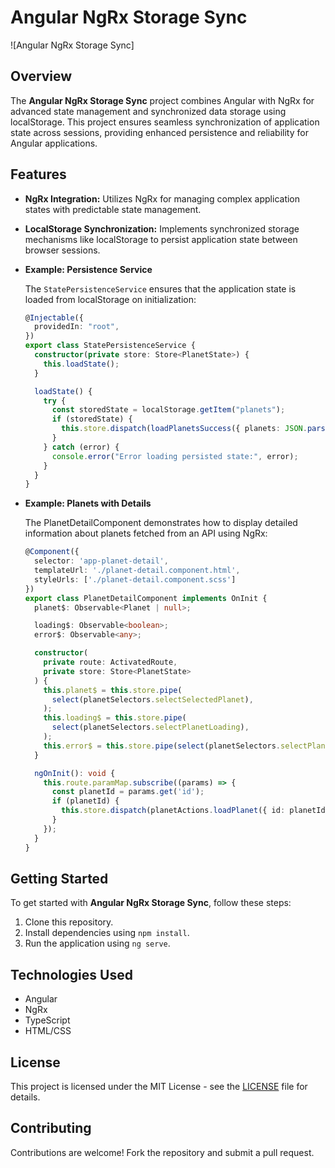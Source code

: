 # Angular NgRx Storage Sync

![Angular NgRx Storage Sync]

## Overview

The **Angular NgRx Storage Sync** project combines Angular with NgRx for advanced state management and synchronized data storage using localStorage. This project ensures seamless synchronization of application state across sessions, providing enhanced persistence and reliability for Angular applications.

## Features

- **NgRx Integration:** Utilizes NgRx for managing complex application states with predictable state management.

- **LocalStorage Synchronization:** Implements synchronized storage mechanisms like localStorage to persist application state between browser sessions.

- **Example: Persistence Service**

  The `StatePersistenceService` ensures that the application state is loaded from localStorage on initialization:

  ```typescript
  @Injectable({
    providedIn: "root",
  })
  export class StatePersistenceService {
    constructor(private store: Store<PlanetState>) {
      this.loadState();
    }

    loadState() {
      try {
        const storedState = localStorage.getItem("planets");
        if (storedState) {
          this.store.dispatch(loadPlanetsSuccess({ planets: JSON.parse(storedState).planets }));
        }
      } catch (error) {
        console.error("Error loading persisted state:", error);
      }
    }
  }
  ```

- **Example: Planets with Details**

  The PlanetDetailComponent demonstrates how to display detailed information about planets fetched from an API using NgRx:

  ```typescript
  @Component({
    selector: 'app-planet-detail',
    templateUrl: './planet-detail.component.html',
    styleUrls: ['./planet-detail.component.scss']
  })
  export class PlanetDetailComponent implements OnInit {
    planet$: Observable<Planet | null>;

    loading$: Observable<boolean>;
    error$: Observable<any>;

    constructor(
      private route: ActivatedRoute,
      private store: Store<PlanetState>
    ) {
      this.planet$ = this.store.pipe(
        select(planetSelectors.selectSelectedPlanet),
      );
      this.loading$ = this.store.pipe(
        select(planetSelectors.selectPlanetLoading),
      );
      this.error$ = this.store.pipe(select(planetSelectors.selectPlanetError));
    }

    ngOnInit(): void {
      this.route.paramMap.subscribe((params) => {
        const planetId = params.get('id');
        if (planetId) {
          this.store.dispatch(planetActions.loadPlanet({ id: planetId }));
        }
      });
    }
  }
  ```

## Getting Started

To get started with **Angular NgRx Storage Sync**, follow these steps:

1. Clone this repository.
2. Install dependencies using `npm install`.
3. Run the application using `ng serve`.

## Technologies Used

- Angular
- NgRx
- TypeScript
- HTML/CSS

## License

This project is licensed under the MIT License - see the [LICENSE](LICENSE) file for details.

## Contributing

Contributions are welcome! Fork the repository and submit a pull request.
